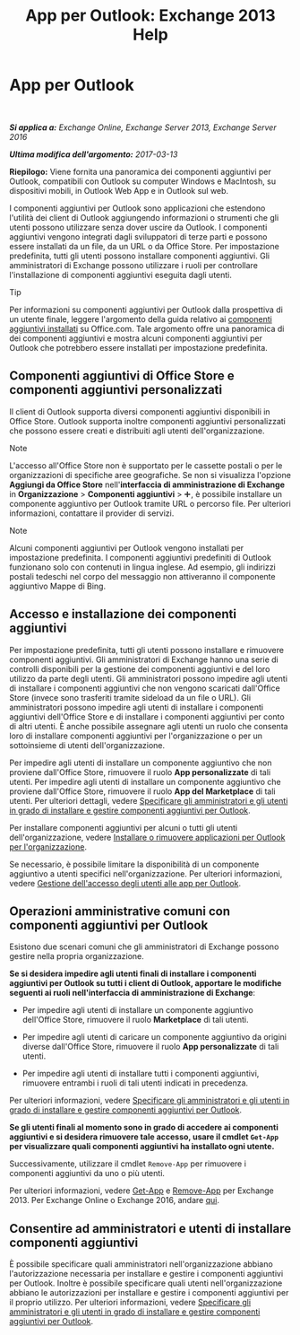 ﻿---
title: 'App per Outlook: Exchange 2013 Help'
TOCTitle: App per Outlook
ms:assetid: 28b6f2a1-a235-4023-b561-6fd304962775
ms:mtpsurl: https://technet.microsoft.com/it-it/library/JJ943753(v=EXCHG.150)
ms:contentKeyID: 52063038
ms.date: 05/05/2018
mtps_version: v=EXCHG.150
ms.translationtype: HT
---

# App per Outlook

 

_**Si applica a:** Exchange Online, Exchange Server 2013, Exchange Server 2016_

_**Ultima modifica dell'argomento:** 2017-03-13_

**Riepilogo:**  Viene fornita una panoramica dei componenti aggiuntivi per Outlook, compatibili con Outlook su computer Windows e MacIntosh, su dispositivi mobili, in Outlook Web App e in Outlook sul web.

I componenti aggiuntivi per Outlook sono applicazioni che estendono l'utilità dei client di Outlook aggiungendo informazioni o strumenti che gli utenti possono utilizzare senza dover uscire da Outlook. I componenti aggiuntivi vengono integrati dagli sviluppatori di terze parti e possono essere installati da un file, da un URL o da Office Store. Per impostazione predefinita, tutti gli utenti possono installare componenti aggiuntivi. Gli amministratori di Exchange possono utilizzare i ruoli per controllare l'installazione di componenti aggiuntivi eseguita dagli utenti.


> [!TIP]
> Per informazioni su componenti aggiuntivi per Outlook dalla prospettiva di un utente finale, leggere l'argomento della guida relativo ai <A href="https://go.microsoft.com/fwlink/p/?linkid=282387">componenti aggiuntivi installati</A> su Office.com. Tale argomento offre una panoramica di dei componenti aggiuntivi e mostra alcuni componenti aggiuntivi per Outlook che potrebbero essere installati per impostazione predefinita.



## Componenti aggiuntivi di Office Store e componenti aggiuntivi personalizzati

Il client di Outlook supporta diversi componenti aggiuntivi disponibili in Office Store. Outlook supporta inoltre componenti aggiuntivi personalizzati che possono essere creati e distribuiti agli utenti dell'organizzazione.


> [!NOTE]
> L'accesso all'Office Store non è supportato per le cassette postali o per le organizzazioni di specifiche aree geografiche. Se non si visualizza l'opzione <STRONG>Aggiungi da Office Store</STRONG> nell'<STRONG>interfaccia di amministrazione di Exchange</STRONG> in <STRONG>Organizzazione</STRONG> &gt; <STRONG>Componenti aggiuntivi</STRONG> &gt; <IMG title="Icona Aggiungi" alt="Icona Aggiungi" src="images/JJ218640.c1e75329-d6d7-4073-a27d-498590bbb558(EXCHG.150).gif">, è possibile installare un componente aggiuntivo per Outlook tramite URL o percorso file. Per ulteriori informazioni, contattare il provider di servizi.




> [!NOTE]
> Alcuni componenti aggiuntivi per Outlook vengono installati per impostazione predefinita. I componenti aggiuntivi predefiniti di Outlook funzionano solo con contenuti in lingua inglese. Ad esempio, gli indirizzi postali tedeschi nel corpo del messaggio non attiveranno il componente aggiuntivo Mappe di Bing.



## Accesso e installazione dei componenti aggiuntivi

Per impostazione predefinita, tutti gli utenti possono installare e rimuovere componenti aggiuntivi. Gli amministratori di Exchange hanno una serie di controlli disponibili per la gestione dei componenti aggiuntivi e del loro utilizzo da parte degli utenti. Gli amministratori possono impedire agli utenti di installare i componenti aggiuntivi che non vengono scaricati dall'Office Store (invece sono trasferiti tramite sideload da un file o URL). Gli amministratori possono impedire agli utenti di installare i componenti aggiuntivi dell'Office Store e di installare i componenti aggiuntivi per conto di altri utenti. È anche possibile assegnare agli utenti un ruolo che consenta loro di installare componenti aggiuntivi per l'organizzazione o per un sottoinsieme di utenti dell'organizzazione.

Per impedire agli utenti di installare un componente aggiuntivo che non proviene dall'Office Store, rimuovere il ruolo **App personalizzate** di tali utenti. Per impedire agli utenti di installare un componente aggiuntivo che proviene dall'Office Store, rimuovere il ruolo **App del Marketplace** di tali utenti. Per ulteriori dettagli, vedere [Specificare gli amministratori e gli utenti in grado di installare e gestire componenti aggiuntivi per Outlook](specify-the-administrators-and-users-who-can-install-and-manage-add-ins-for-outlook-exchange-2013-help.md).

Per installare componenti aggiuntivi per alcuni o tutti gli utenti dell'organizzazione, vedere [Installare o rimuovere applicazioni per Outlook per l'organizzazione](install-or-remove-add-ins-for-outlook-for-your-organization-exchange-2013-help.md).

Se necessario, è possibile limitare la disponibilità di un componente aggiuntivo a utenti specifici nell'organizzazione. Per ulteriori informazioni, vedere [Gestione dell'accesso degli utenti alle app per Outlook](manage-user-access-to-add-ins-for-outlook-exchange-online-help.md).

## Operazioni amministrative comuni con componenti aggiuntivi per Outlook

Esistono due scenari comuni che gli amministratori di Exchange possono gestire nella propria organizzazione.

**Se si desidera impedire agli utenti finali di installare i componenti aggiuntivi per Outlook su tutti i client di Outlook, apportare le modifiche seguenti ai ruoli nell'interfaccia di amministrazione di Exchange**:

  - Per impedire agli utenti di installare un componente aggiuntivo dell'Office Store, rimuovere il ruolo **Marketplace** di tali utenti.

  - Per impedire agli utenti di caricare un componente aggiuntivo da origini diverse dall'Office Store, rimuovere il ruolo **App personalizzate** di tali utenti.

  - Per impedire agli utenti di installare tutti i componenti aggiuntivi, rimuovere entrambi i ruoli di tali utenti indicati in precedenza.

Per ulteriori informazioni, vedere [Specificare gli amministratori e gli utenti in grado di installare e gestire componenti aggiuntivi per Outlook](specify-the-administrators-and-users-who-can-install-and-manage-add-ins-for-outlook-exchange-2013-help.md).

**Se gli utenti finali al momento sono in grado di accedere ai componenti aggiuntivi e si desidera rimuovere tale accesso, usare il cmdlet `Get-App` per visualizzare quali componenti aggiuntivi ha installato ogni utente.**

Successivamente, utilizzare il cmdlet `Remove-App` per rimuovere i componenti aggiuntivi da uno o più utenti. 

Per ulteriori informazioni, vedere [Get-App](https://technet.microsoft.com/it-it/library/jj218673\(v=exchg.150\)) e [Remove-App](https://technet.microsoft.com/it-it/library/jj218709\(v=exchg.150\)) per Exchange 2013. Per Exchange Online o Exchange 2016, andare [qui](https://go.microsoft.com/fwlink/p/?linkid=844721).

## Consentire ad amministratori e utenti di installare componenti aggiuntivi

È possibile specificare quali amministratori nell'organizzazione abbiano l'autorizzazione necessaria per installare e gestire i componenti aggiuntivi per Outlook. Inoltre è possibile specificare quali utenti nell'organizzazione abbiano le autorizzazioni per installare e gestire i componenti aggiuntivi per il proprio utilizzo. Per ulteriori informazioni, vedere [Specificare gli amministratori e gli utenti in grado di installare e gestire componenti aggiuntivi per Outlook](specify-the-administrators-and-users-who-can-install-and-manage-add-ins-for-outlook-exchange-2013-help.md).

